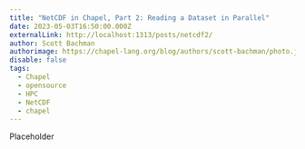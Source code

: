 ```yaml
---
title: "NetCDF in Chapel, Part 2: Reading a Dataset in Parallel"
date: 2023-05-03T16:50:00.000Z
externalLink: http://localhost:1313/posts/netcdf2/
author: Scott Bachman
authorimage: https://chapel-lang.org/blog/authors/scott-bachman/photo.jpg
disable: false
tags:
  - Chapel
  - opensource
  - HPC
  - NetCDF
  - chapel
---
```

P﻿laceholder